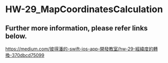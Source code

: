 # HW-29_MapCoordinatesCalculation
## Further more information, please refer links below.
https://medium.com/彼得潘的-swift-ios-app-開發教室/hw-29-經緯度的轉換-370dbcd75099
